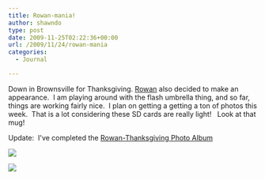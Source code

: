 ```yaml
---
title: Rowan-mania!
author: shawndo
type: post
date: 2009-11-25T02:22:36+00:00
url: /2009/11/24/rowan-mania
categories:
  - Journal

---
```

Down in Brownsville for Thanksgiving. [Rowan][1] also decided to make an appearance.  I am playing around with the flash umbrella thing, and so far, things are working fairly nice.  I plan on getting a getting a ton of photos this week.  That is a lot considering these SD cards are really light!   Look at that mug!

Update:  I've completed the [Rowan-Thanksgiving Photo Album][2]

![](/images/2009/11/DSC0571.jpg)

![](/images/2009/11/DSC0830.jpg)

 [1]: http://www.rowanemilia.com/
 [2]: http://shawndo.smugmug.com/History/Rowan-14-Months/10579046_bRzsD